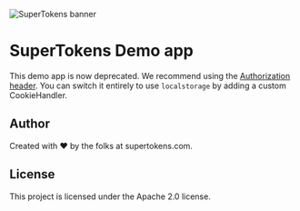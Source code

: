 ![SuperTokens banner](https://raw.githubusercontent.com/supertokens/supertokens-logo/master/images/Artboard%20%E2%80%93%2027%402x.png)

# SuperTokens Demo app

This demo app is now deprecated. We recommend using the [Authorization header](https://supertokens.com/docs/thirdpartyemailpassword/advanced-customizations/react-component-override/usage). You can switch it entirely to use `localstorage` by adding a custom CookieHandler.

## Author

Created with :heart: by the folks at supertokens.com.

## License

This project is licensed under the Apache 2.0 license.
